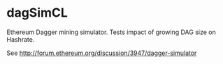 # dagSimCL
Ethereum Dagger mining simulator. Tests impact of growing DAG size on Hashrate.

See http://forum.ethereum.org/discussion/3947/dagger-simulator
